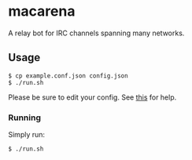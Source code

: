 macarena
========

A relay bot for IRC channels spanning many networks.

Usage
-----

```console
$ cp example.conf.json config.json
$ ./run.sh
```

Please be sure to edit your config. See
[this](http://godoc.org/github.com/Xe/macarena/config) for help.

### Running

Simply run:

```console
$ ./run.sh
```
